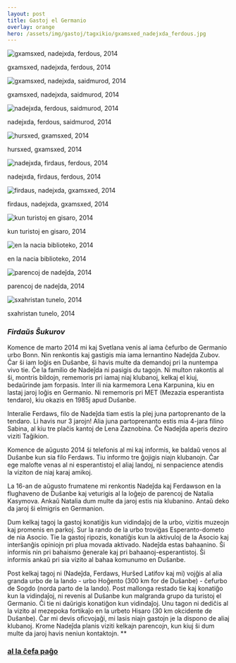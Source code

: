 ```yaml
---
layout: post
title: Gastoj el Germanio
overlay: orange
hero: /assets/img/gastoj/tagxikio/gxamsxed_nadejxda_ferdous.jpg
---
```


![gxamsxed, nadejxda, ferdous, 2014](/assets/img/gastoj/tagxikio/gxamsxed_nadejxda_ferdous.jpg)

gxamsxed, nadejxda, ferdous, 2014

![gxamsxed, nadejxda, saidmurod, 2014](/assets/img/gastoj/tagxikio/gxamsxed_nadejxda_saidmurod.jpg)

gxamsxed, nadejxda, saidmurod, 2014
<!--break-->


![nadejxda, ferdous, saidmurod, 2014](/assets/img/gastoj/tagxikio/nadejxda_ferdous_saidmurod.jpg)

nadejxda, ferdous, saidmurod, 2014

![hursxed, gxamsxed, 2014](/assets/img/gastoj/tagxikio/hursxed_gxamsxed.jpg)

hursxed, gxamsxed, 2014

![nadejxda, firdaus, ferdous, 2014](/assets/img/gastoj/tagxikio/nadejxda_firdaus_ferdous.jpg)

nadejxda, firdaus, ferdous, 2014

![firdaus, nadejxda, gxamsxed, 2014](/assets/img/gastoj/tagxikio/firdaus_nadejxda_gxamsxed.jpg)

firdaus, nadejxda, gxamsxed, 2014

![kun turistoj en gisaro, 2014](/assets/img/gastoj/tagxikio/kun_turistoj_en_gisaro.jpg)

kun turistoj en gisaro, 2014

![en la nacia biblioteko, 2014](/assets/img/gastoj/tagxikio/en_la_nacia_biblioteko.jpg)

en la nacia biblioteko, 2014

![parencoj de nadeĵda, 2014](/assets/img/gastoj/tagxikio/parencoj_de_nadejxda.jpg)

parencoj de nadeĵda, 2014

![sxahristan tunelo, 2014](/assets/img/gastoj/tagxikio/sxahristan_tunelo.jpg)

sxahristan tunelo, 2014

### *Firdaŭs Ŝukurov*

Komence de marto 2014 mi kaj Svetlana venis al iama ĉefurbo de Germanio
urbo Bonn. Nin renkontis kaj gastigis mia iama lernantino Nadeĵda Zubov.
Ĉar ŝi iam loĝis en Duŝanbe, ŝi havis multe da demandoj pri la nuntempa
vivo tie. Ĉe la familio de Nadeĵda ni pasigis du tagojn. Ni multon
rakontis al ŝi, montris bildojn, rememoris pri iamaj niaj klubanoj,
kelkaj el kiuj, bedaŭrinde jam forpasis. Inter ili nia karmemora Lena
Karpunina, kiu en lastaj jaroj loĝis en Germanio. Ni rememoris pri MET
(Mezazia esperantista tendaro), kiu okazis en 1985j apud Duŝanbe.

Interalie Ferdaws, filo de Nadeĵda tiam estis la plej juna partoprenanto
de la tendaro. Li havis nur 3 jarojn\! Alia juna partoprenanto estis mia
4-jara filino Sabina, al kiu tre plaĉis kantoj de Lena Zaznobina. Ĉe
Nadeĵda aperis deziro viziti Taĝikion.  

Komence de aŭgusto 2014 ŝi telefonis al mi kaj informis, ke baldaŭ venos
al Duŝanbe kun sia filo Ferdaws. Tiu informo tre ĝojigis niajn
klubanojn. Ĉar ege malofte venas al ni esperantistoj el aliaj landoj, ni
senpacience atendis la viziton de niaj karaj amikoj.  

La 16-an de aŭgusto frumatene mi renkontis Nadeĵda kaj Ferdawson en la
flughaveno de Duŝanbe kaj veturigis al la loĝejo de parencoj de Natalia
Kasymova. Ankaŭ Natalia dum multe da jaroj estis nia klubanino. Antaŭ
deko da jaroj ŝi elmigris en Germanion.  

Dum kelkaj tagoj la gastoj konatiĝis kun vidindaĵoj de la urbo, vizitis
muzeojn kaj promenis en parkoj. Sur la rando de la urbo troviĝas
Esperanto-dometo de nia Asocio. Tie la gastoj ripozis, konatiĝis kun la
aktivuloj de la Asocio kaj interŝanĝis opiniojn pri plua movada
aktivado. Nadeĵda estas bahaanino. Ŝi informis nin pri bahaismo ĝenerale
kaj pri bahaanoj-esperantistoj. Ŝi informis ankaŭ pri sia vizito al
bahaa komunumo en Duŝanbe.  

Post kelkaj tagoj ni (Nadeĵda, Ferdaws, Hurŝed Latifov kaj mi) vojĝis al
alia granda urbo de la lando - urbo Hoĝento (300 km for de Duŝanbe) -
ĉefurbo de Sogdo (norda parto de la lando). Post mallonga restado tie
kaj konatiĝo kun la vidindaĵoj, ni revenis al Duŝanbe kun malgranda
grupo da turistoj el Germanio. Ĉi tie ni daŭrigis konatiĝon kun
vidindaĵoj. Unu tagon ni dediĉis al la vizito al mezepoka fortikaĵo en
la urbeto Hisaro (30 km okcidente de Duŝanbe). Ĉar mi devis oficvojaĝi,
mi lasis niajn gastojn je la dispono de aliaj klubanoj. Krome Nadeĵda
planis viziti kelkajn parencojn, kun kiuj ŝi dum multe da jaroj havis
neniun kontaktojn. **

### [al la ĉefa paĝo](espermov.htm)

